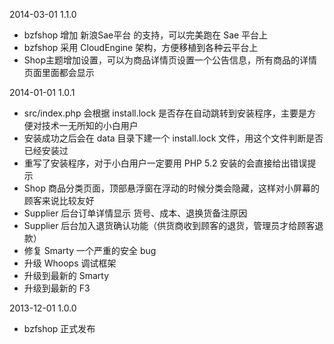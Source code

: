 
2014-03-01  1.1.0

* bzfshop 增加 新浪Sae平台 的支持，可以完美跑在 Sae 平台上
* bzfshop 采用 CloudEngine 架构，方便移植到各种云平台上
* Shop主题增加设置，可以为商品详情页设置一个公告信息，所有商品的详情页面里面都会显示

2014-01-01  1.0.1

* src/index.php 会根据 install.lock 是否存在自动跳转到安装程序，主要是方便对技术一无所知的小白用户
* 安装成功之后会在 data 目录下建一个 install.lock 文件，用这个文件判断是否已经安装过
* 重写了安装程序，对于小白用户一定要用 PHP 5.2 安装的会直接给出错误提示
* Shop 商品分类页面，顶部悬浮窗在浮动的时候分类会隐藏，这样对小屏幕的顾客来说比较友好
* Supplier 后台订单详情显示 货号、成本、退换货备注原因
* Supplier 后台加入退货确认功能（供货商收到顾客的退货，管理员才给顾客退款）
* 修复 Smarty 一个严重的安全 bug
* 升级 Whoops 调试框架
* 升级到最新的 Smarty
* 升级到最新的 F3

2013-12-01  1.0.0

* bzfshop 正式发布